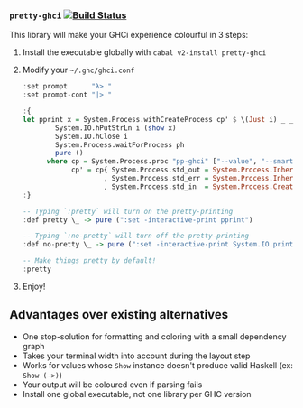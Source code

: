 ### `pretty-ghci` [![Build Status][0]][1]

This library will make your GHCi experience colourful in 3 steps:

  1. Install the executable globally with `cabal v2-install pretty-ghci`

  2. Modify your `~/.ghc/ghci.conf`

     ```haskell
     :set prompt      "λ> "
     :set prompt-cont "|> "

     :{
     let pprint x = System.Process.withCreateProcess cp' $ \(Just i) _ _ ph -> do
             System.IO.hPutStrLn i (show x)
             System.IO.hClose i
             System.Process.waitForProcess ph
             pure ()
           where cp = System.Process.proc "pp-ghci" ["--value", "--smarter-layout"]
                 cp' = cp{ System.Process.std_out = System.Process.Inherit 
                         , System.Process.std_err = System.Process.Inherit
                         , System.Process.std_in  = System.Process.CreatePipe }
     :}

     -- Typing `:pretty` will turn on the pretty-printing
     :def pretty \_ -> pure (":set -interactive-print pprint")

     -- Typing `:no-pretty` will turn off the pretty-printing
     :def no-pretty \_ -> pure (":set -interactive-print System.IO.print")

     -- Make things pretty by default!
     :pretty
     ```

  3. Enjoy!

## Advantages over existing alternatives

  * One stop-solution for formatting and coloring with a small dependency graph
  * Takes your terminal width into account during the layout step
  * Works for values whose `Show` instance doesn't produce valid Haskell (ex: `Show (->)`)
  * Your output will be coloured even if parsing fails
  * Install one global executable, not one library per GHC version

[0]: https://travis-ci.org/harpocrates/pretty-ghci.svg?branch=master
[1]: https://travis-ci.org/harpocrates/pretty-ghci
